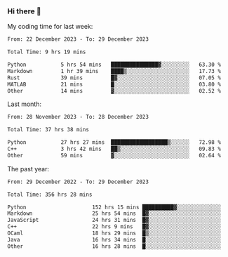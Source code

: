 ### Hi there 👋

My coding time for last week:

<!--START_SECTION:week-->

```txt
From: 22 December 2023 - To: 29 December 2023

Total Time: 9 hrs 19 mins

Python           5 hrs 54 mins   ███████████████▓░░░░░░░░░   63.30 %
Markdown         1 hr 39 mins    ████▒░░░░░░░░░░░░░░░░░░░░   17.73 %
Rust             39 mins         █▓░░░░░░░░░░░░░░░░░░░░░░░   07.05 %
MATLAB           21 mins         █░░░░░░░░░░░░░░░░░░░░░░░░   03.80 %
Other            14 mins         ▓░░░░░░░░░░░░░░░░░░░░░░░░   02.52 %
```

<!--END_SECTION:week-->

Last month:

<!--START_SECTION:month-->

```txt
From: 28 November 2023 - To: 28 December 2023

Total Time: 37 hrs 38 mins

Python           27 hrs 27 mins  ██████████████████▒░░░░░░   72.98 %
C++              3 hrs 42 mins   ██▒░░░░░░░░░░░░░░░░░░░░░░   09.83 %
Other            59 mins         ▓░░░░░░░░░░░░░░░░░░░░░░░░   02.64 %
```

<!--END_SECTION:month-->

The past year:

<!--START_SECTION:year-->

```txt
From: 29 December 2022 - To: 29 December 2023

Total Time: 356 hrs 28 mins

Python                     152 hrs 15 mins ██████████▓░░░░░░░░░░░░░░   42.71 %
Markdown                   25 hrs 54 mins  █▓░░░░░░░░░░░░░░░░░░░░░░░   07.27 %
JavaScript                 24 hrs 31 mins  █▓░░░░░░░░░░░░░░░░░░░░░░░   06.88 %
C++                        22 hrs 9 mins   █▓░░░░░░░░░░░░░░░░░░░░░░░   06.21 %
OCaml                      18 hrs 29 mins  █▒░░░░░░░░░░░░░░░░░░░░░░░   05.19 %
Java                       16 hrs 34 mins  █░░░░░░░░░░░░░░░░░░░░░░░░   04.65 %
Other                      16 hrs 28 mins  █░░░░░░░░░░░░░░░░░░░░░░░░   04.62 %
```

<!--END_SECTION:year-->
